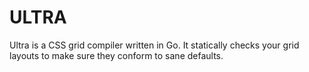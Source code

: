ULTRA
========

Ultra is a CSS grid compiler written in Go. It statically checks your grid
layouts to make sure they conform to sane defaults.


